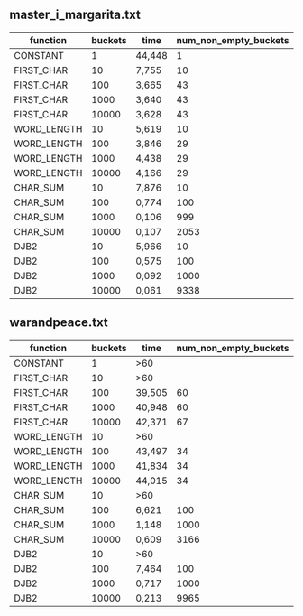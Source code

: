 
## master_i_margarita.txt
| function | buckets | time | num_non_empty_buckets | min_in_bucket | max_in_bucket | mean_in_bucket |
|---|---|---|---|---|---|---|
|CONSTANT|1|44,448|1|26832|26832|26832,00|
|FIRST_CHAR|10|7,755|10|1043|4841|2683,20|
|FIRST_CHAR|100|3,665|43|1|4671|624,00|
|FIRST_CHAR|1000|3,640|43|1|4671|624,00|
|FIRST_CHAR|10000|3,628|43|1|4671|624,00|
|WORD_LENGTH|10|5,619|10|1208|4198|2683,20|
|WORD_LENGTH|100|3,846|29|1|4033|925,24|
|WORD_LENGTH|1000|4,438|29|1|4033|925,24|
|WORD_LENGTH|10000|4,166|29|1|4033|925,24|
|CHAR_SUM|10|7,876|10|2561|2791|2683,20|
|CHAR_SUM|100|0,774|100|229|321|268,32|
|CHAR_SUM|1000|0,106|999|1|94|26,86|
|CHAR_SUM|10000|0,107|2053|1|93|13,07|
|DJB2|10|5,966|10|2602|2804|2683,20|
|DJB2|100|0,575|100|227|320|268,32|
|DJB2|1000|0,092|1000|12|43|26,83|
|DJB2|10000|0,061|9338|1|12|2,87|

## warandpeace.txt
| function | buckets | time | num_non_empty_buckets | min_in_bucket | max_in_bucket | mean_in_bucket |
|---|---|---|---|---|---|---|
|CONSTANT|1|\>60| | | | |
|FIRST_CHAR|10|\>60| | | | |
|FIRST_CHAR|100|39,505|60|3|9387|943,48|
|FIRST_CHAR|1000|40,948|60|3|9387|943,48|
|FIRST_CHAR|10000|42,371|67|1|9387|844,91|
|WORD_LENGTH|10|\>60| | | | |
|WORD_LENGTH|100|43,497|34|1|8434|1664,97|
|WORD_LENGTH|1000|41,834|34|1|8434|1664,97|
|WORD_LENGTH|10000|44,015|34|1|8434|1664,97|
|CHAR_SUM|10|\>60| | | | |
|CHAR_SUM|100|6,621|100|509|616|566,09|
|CHAR_SUM|1000|1,148|1000|2|164|56,61|
|CHAR_SUM|10000|0,609|3166|1|153|17,88|
|DJB2|10|\>60| | | | |
|DJB2|100|7,464|100|513|611|566,09|
|DJB2|1000|0,717|1000|35|82|56,61|
|DJB2|10000|0,213|9965|1|16|5,68|
